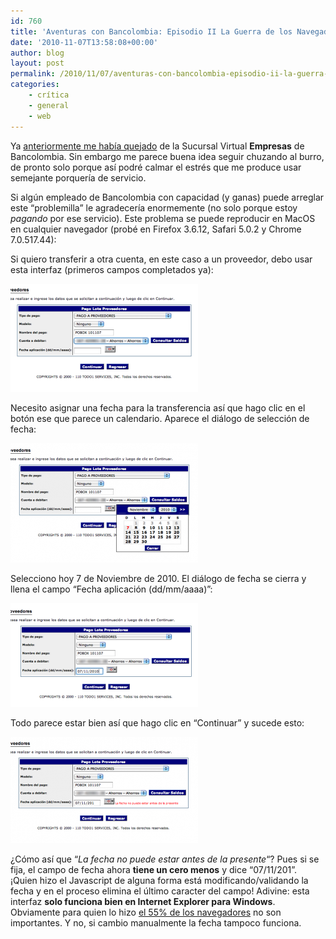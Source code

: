 ```yaml
---
id: 760
title: 'Aventuras con Bancolombia: Episodio II La Guerra de los Navegadores'
date: '2010-11-07T13:58:08+00:00'
author: blog
layout: post
permalink: /2010/11/07/aventuras-con-bancolombia-episodio-ii-la-guerra-de-los-navegadores/
categories:
    - crítica
    - general
    - web
---
```


Ya [anteriormente me había quejado](http://www.mauriciogiraldo.com/blog/2010/01/13/%c2%bfpor-que-la-sucursal-virtual-de-bancolombia-apesta/) de la Sucursal Virtual **Empresas** de Bancolombia. Sin embargo me parece buena idea seguir chuzando al burro, de pronto solo porque así podré calmar el estrés que me produce usar semejante porquería de servicio.

Si algún empleado de Bancolombia con capacidad (y ganas) puede arreglar este “problemilla” le agradecería enormemente (no solo porque estoy *pagando* por ese servicio). Este problema se puede reproducir en MacOS en cualquier navegador (probé en Firefox 3.6.12, Safari 5.0.2 y Chrome 7.0.517.44):

Si quiero transferir a otra cuenta, en este caso a un proveedor, debo usar esta interfaz (primeros campos completados ya):

[![](/wp-content/uploads/2010/11/01-300x173.png "Antes de seleccionar fecha")](/wp-content/uploads/2010/11/01.png)

Necesito asignar una fecha para la transferencia así que hago clic en el botón ese que parece un calendario. Aparece el diálogo de selección de fecha:

[![](/wp-content/uploads/2010/11/02-300x191.png "Seleccionando fecha")](/wp-content/uploads/2010/11/02.png)

Selecciono hoy 7 de Noviembre de 2010. El diálogo de fecha se cierra y llena el campo “Fecha aplicación (dd/mm/aaaa)”:

[![](/wp-content/uploads/2010/11/03-300x166.png "Fecha seleccionada")](/wp-content/uploads/2010/11/03.png)

Todo parece estar bien así que hago clic en “Continuar” y sucede esto:

[![](/wp-content/uploads/2010/11/04-300x170.png "¿Fecha inválida? WTF")](/wp-content/uploads/2010/11/04.png)

¿Cómo así que “*La fecha no puede estar antes de la presente*“? Pues si se fija, el campo de fecha ahora **tiene un cero menos** y dice “07/11/201”. ¡Quien hizo el Javascript de alguna forma está modificando/validando la fecha y en el proceso elimina el último caracter del campo! Adivine: esta interfaz **solo funciona bien en Internet Explorer para Windows**. Obviamente para quien lo hizo [el 55% de los navegadores](http://en.wikipedia.org/wiki/Usage_share_of_web_browsers) no son importantes. Y no, si cambio manualmente la fecha tampoco funciona.